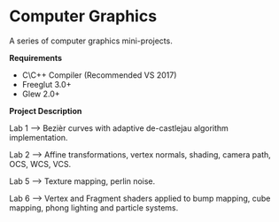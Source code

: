 # Computer Graphics
A series of computer graphics mini-projects.

**Requirements**
- C\C++ Compiler (Recommended VS 2017)
- Freeglut 3.0+
- Glew 2.0+

**Project Description**

Lab 1 --> Bezièr curves with adaptive de-castlejau algorithm implementation.

Lab 2 --> Affine transformations, vertex normals, shading, camera path, OCS, WCS, VCS.

Lab 5 --> Texture mapping, perlin noise.

Lab 6 --> Vertex and Fragment shaders applied to bump mapping, cube mapping, phong lighting and particle systems.
